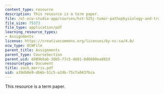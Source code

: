 ```yaml
---
content_type: resource
description: This resource is a term paper.
file: /ol-ocw-studio-app/courses/hst-525j-tumor-pathophysiology-and-transport-phenomena-fall-2005/a39db0e9db6b51c5a24b75cfa0437bca_zach_morris.pdf
file_size: 75373
file_type: application/pdf
learning_resource_types:
- Assignments
license: https://creativecommons.org/licenses/by-nc-sa/4.0/
ocw_type: OCWFile
parent_title: Assignments
parent_type: CourseSection
parent_uid: 6989b8ab-30b5-77c5-4691-0d6690ead82d
resourcetype: Document
title: zach_morris.pdf
uid: a39db0e9-db6b-51c5-a24b-75cfa0437bca
---
```

This resource is a term paper.